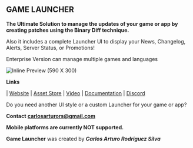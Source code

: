 ## GAME LAUNCHER
**The Ultimate Solution to manage the updates of your game or app by creating patches using the Binary Diff technique.**

Also it includes a complete Launcher UI to display your News, Changelog, Alerts, Server Status, or Promotions!

Enterprise Version can manage multiple games and languages

![Inline Preview (590 X 300)](https://user-images.githubusercontent.com/49852859/236664992-8133ab51-fa63-48a1-b7bc-3c8ab65e57ad.png)


**Links**

| [Website](https://game-launcher.net/) | [Asset Store](https://assetstore.unity.com/packages/slug/217526) | [Video](https://www.youtube.com/watch?v=FhiilefzooU) | [Documentation](https://gamelauncher.gitbook.io/documentation/) | [Discord](https://discord.gg/rJq6cEresy)

Do you need another UI style or a custom Launcher for your game or app?

**Contact**
[**carlosarturors@gmail.com**](mailto:carlosarturors@gmail.com)

**Mobile platforms are currently NOT supported.**  

**Game Launcher** was created by  _**Carlos Arturo Rodriguez Silva**_
